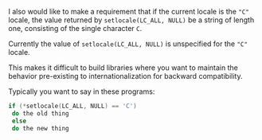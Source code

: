 I also would like to make a requirement that if the current locale is the `"C"`
locale, the value returned by `setlocale(LC_ALL, NULL)` be a string of length
one, consisting of the single character `C`.

Currently the value of `setlocale(LC_ALL, NULL)` is unspecified for the `"C"`
locale.

This makes it difficult to build libraries where you want to maintain the
behavior pre-existing to internationalization for backward compatibility.

Typically you want to say in these programs:

```c
if (*setlocale(LC_ALL, NULL) == 'C')
 do the old thing
 else
 do the new thing
```
